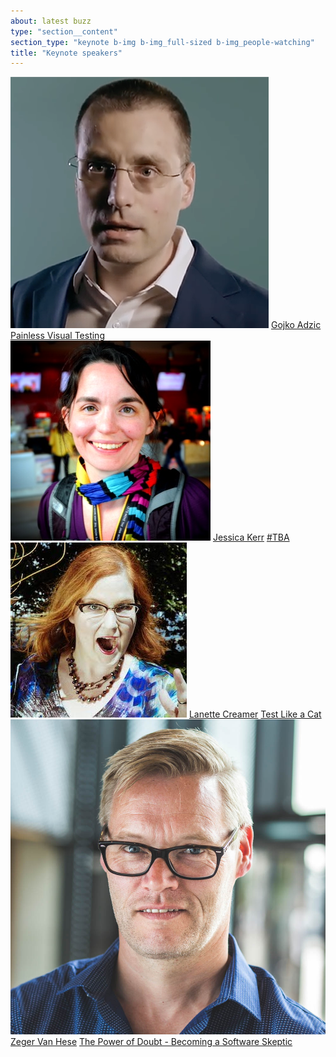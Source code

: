 ```yaml
---
about: latest buzz
type: "section__content"
section_type: "keynote b-img b-img_full-sized b-img_people-watching"
title: "Keynote speakers"
---
```


<div class="b-keynote">
<div id="" class="b-keynote__speaker">
    <img class="b-keynote__img" src="/images/2018/people/gojko-adzic.png">
    <span class="b-keynote__name"><a href="/2018/speakers#gojko-adzic">Gojko Adzic</a></span>
    <span class="b-keynote__title"><a href="/2018/topics#gojko-adzic">Painless Visual Testing</a></span>
</div>
<div id="" class="b-keynote__speaker">
    <img class="b-keynote__img" src="/images/2018/people/jessica-kerr.jpeg">
    <span class="b-keynote__name"><a href="2018/speakers/#jessica-kerr">Jessica Kerr</a></span>
    <span class="b-keynote__title"><a href="2018/speakers/#jessica-kerr">#TBA</a></span>
</div>
<div id="" class="b-keynote__speaker">
    <img class="b-keynote__img" src="/images/2018/people/lanette-creamer_sq.jpg">
    <span class="b-keynote__name"><a href="/2018/speakers#lanette-creamer">Lanette Creamer</a></span>
    <span class="b-keynote__title"><a href="/2018/topics#lanette-creamer">Test Like a Cat</a></span>
</div>
<div id="" class="b-keynote__speaker">
    <img class="b-keynote__img" src="/images/2018/people/zeger-van-hese.jpg">
    <span class="b-keynote__name"><a href="/2018/speakers#zeger-van-hese">Zeger Van Hese</a></span>
    <span class="b-keynote__title"><a href="/2018/topics#zeger-van-hese">The Power of Doubt - Becoming a Software Skeptic</a></span>
</div>
</div>
   